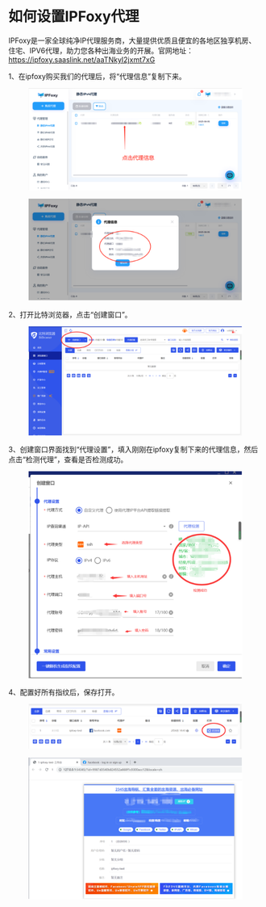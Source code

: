 # 如何设置IPFoxy代理

IPFoxy是一家全球纯净IP代理服务商，大量提供优质且便宜的各地区独享机房、住宅、IPV6代理，助力您各种出海业务的开展。官网地址：https://ipfoxy.saaslink.net/aaTNkyI2jxmt7xG

1、在ipfoxy购买我们的代理后，将“代理信息”复制下来。

<figure><img src="../../.gitbook/assets/1 (56).png" alt=""><figcaption></figcaption></figure>

<figure><img src="../../.gitbook/assets/2 (39).png" alt=""><figcaption></figcaption></figure>

2、打开比特浏览器，点击“创建窗口”。

<figure><img src="../../.gitbook/assets/3 (21).png" alt=""><figcaption></figcaption></figure>

3、创建窗口界面找到“代理设置”，填入刚刚在ipfoxy复制下来的代理信息，然后点击“检测代理”，查看是否检测成功。

<figure><img src="../../.gitbook/assets/4 (15).png" alt=""><figcaption></figcaption></figure>

4、配置好所有指纹后，保存打开。

<figure><img src="../../.gitbook/assets/5 (6).png" alt=""><figcaption></figcaption></figure>

<figure><img src="../../.gitbook/assets/6 (4).png" alt=""><figcaption></figcaption></figure>
